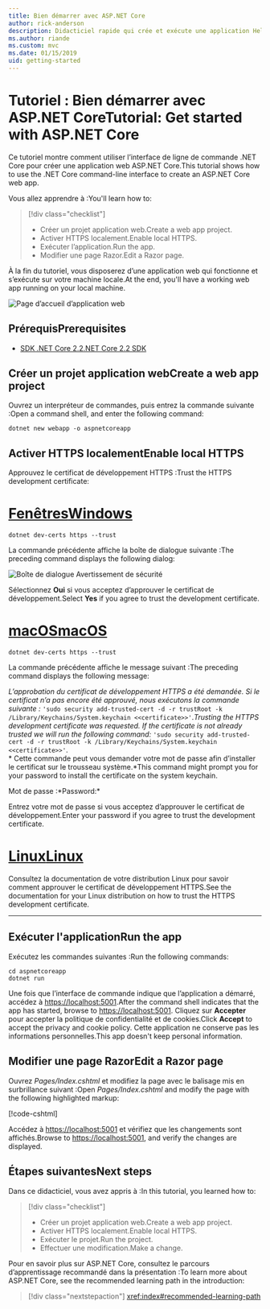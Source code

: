 ```yaml
---
title: Bien démarrer avec ASP.NET Core
author: rick-anderson
description: Didacticiel rapide qui crée et exécute une application Hello World simple à l’aide d’ASP.NET Core.
ms.author: riande
ms.custom: mvc
ms.date: 01/15/2019
uid: getting-started
---
```

# <a name="tutorial-get-started-with-aspnet-core"></a><span data-ttu-id="8ce8e-103">Tutoriel : Bien démarrer avec ASP.NET Core</span><span class="sxs-lookup"><span data-stu-id="8ce8e-103">Tutorial: Get started with ASP.NET Core</span></span>

<span data-ttu-id="8ce8e-104">Ce tutoriel montre comment utiliser l’interface de ligne de commande .NET Core pour créer une application web ASP.NET Core.</span><span class="sxs-lookup"><span data-stu-id="8ce8e-104">This tutorial shows how to use the .NET Core command-line interface to create an ASP.NET Core web app.</span></span>

<span data-ttu-id="8ce8e-105">Vous allez apprendre à :</span><span class="sxs-lookup"><span data-stu-id="8ce8e-105">You'll learn how to:</span></span>

> [!div class="checklist"]
> * <span data-ttu-id="8ce8e-106">Créer un projet application web.</span><span class="sxs-lookup"><span data-stu-id="8ce8e-106">Create a web app project.</span></span>
> * <span data-ttu-id="8ce8e-107">Activer HTTPS localement.</span><span class="sxs-lookup"><span data-stu-id="8ce8e-107">Enable local HTTPS.</span></span>
> * <span data-ttu-id="8ce8e-108">Exécuter l’application.</span><span class="sxs-lookup"><span data-stu-id="8ce8e-108">Run the app.</span></span>
> * <span data-ttu-id="8ce8e-109">Modifier une page Razor.</span><span class="sxs-lookup"><span data-stu-id="8ce8e-109">Edit a Razor page.</span></span>

<span data-ttu-id="8ce8e-110">À la fin du tutoriel, vous disposerez d’une application web qui fonctionne et s’exécute sur votre machine locale.</span><span class="sxs-lookup"><span data-stu-id="8ce8e-110">At the end, you'll have a working web app running on your local machine.</span></span>

![Page d’accueil d’application web](_static/home-page.png)

## <a name="prerequisites"></a><span data-ttu-id="8ce8e-112">Prérequis</span><span class="sxs-lookup"><span data-stu-id="8ce8e-112">Prerequisites</span></span>

* [<span data-ttu-id="8ce8e-113">SDK .NET Core 2.2</span><span class="sxs-lookup"><span data-stu-id="8ce8e-113">.NET Core 2.2 SDK</span></span>](https://www.microsoft.com/net/download/all)

## <a name="create-a-web-app-project"></a><span data-ttu-id="8ce8e-114">Créer un projet application web</span><span class="sxs-lookup"><span data-stu-id="8ce8e-114">Create a web app project</span></span>

<span data-ttu-id="8ce8e-115">Ouvrez un interpréteur de commandes, puis entrez la commande suivante :</span><span class="sxs-lookup"><span data-stu-id="8ce8e-115">Open a command shell, and enter the following command:</span></span>

```console
dotnet new webapp -o aspnetcoreapp
```

## <a name="enable-local-https"></a><span data-ttu-id="8ce8e-116">Activer HTTPS localement</span><span class="sxs-lookup"><span data-stu-id="8ce8e-116">Enable local HTTPS</span></span>

<span data-ttu-id="8ce8e-117">Approuvez le certificat de développement HTTPS :</span><span class="sxs-lookup"><span data-stu-id="8ce8e-117">Trust the HTTPS development certificate:</span></span>

# <a name="windowstabwindows"></a>[<span data-ttu-id="8ce8e-118">Fenêtres</span><span class="sxs-lookup"><span data-stu-id="8ce8e-118">Windows</span></span>](#tab/windows)

```console
dotnet dev-certs https --trust
```

<span data-ttu-id="8ce8e-119">La commande précédente affiche la boîte de dialogue suivante :</span><span class="sxs-lookup"><span data-stu-id="8ce8e-119">The preceding command displays the following dialog:</span></span>

![Boîte de dialogue Avertissement de sécurité](_static/cert.png)

<span data-ttu-id="8ce8e-121">Sélectionnez **Oui** si vous acceptez d’approuver le certificat de développement.</span><span class="sxs-lookup"><span data-stu-id="8ce8e-121">Select **Yes** if you agree to trust the development certificate.</span></span>

# <a name="macostabmacos"></a>[<span data-ttu-id="8ce8e-122">macOS</span><span class="sxs-lookup"><span data-stu-id="8ce8e-122">macOS</span></span>](#tab/macos)

```console
dotnet dev-certs https --trust
```

<span data-ttu-id="8ce8e-123">La commande précédente affiche le message suivant :</span><span class="sxs-lookup"><span data-stu-id="8ce8e-123">The preceding command displays the following message:</span></span>

<span data-ttu-id="8ce8e-124">*L’approbation du certificat de développement HTTPS a été demandée. Si le certificat n’a pas encore été approuvé, nous exécutons la commande suivante :* `'sudo security add-trusted-cert -d -r trustRoot -k /Library/Keychains/System.keychain <<certificate>>'`.</span><span class="sxs-lookup"><span data-stu-id="8ce8e-124">*Trusting the HTTPS development certificate was requested. If the certificate is not already trusted we will run the following command:* `'sudo security add-trusted-cert -d -r trustRoot -k /Library/Keychains/System.keychain <<certificate>>'`.</span></span>  
<span data-ttu-id="8ce8e-125">\* Cette commande peut vous demander votre mot de passe afin d’installer le certificat sur le trousseau système.</span><span class="sxs-lookup"><span data-stu-id="8ce8e-125">\*This command might prompt you for your password to install the certificate on the system keychain.</span></span>

<span data-ttu-id="8ce8e-126">Mot de passe :\*</span><span class="sxs-lookup"><span data-stu-id="8ce8e-126">Password:\*</span></span>

<span data-ttu-id="8ce8e-127">Entrez votre mot de passe si vous acceptez d’approuver le certificat de développement.</span><span class="sxs-lookup"><span data-stu-id="8ce8e-127">Enter your password if you agree to trust the development certificate.</span></span>

# <a name="linuxtablinux"></a>[<span data-ttu-id="8ce8e-128">Linux</span><span class="sxs-lookup"><span data-stu-id="8ce8e-128">Linux</span></span>](#tab/linux)

<span data-ttu-id="8ce8e-129">Consultez la documentation de votre distribution Linux pour savoir comment approuver le certificat de développement HTTPS.</span><span class="sxs-lookup"><span data-stu-id="8ce8e-129">See the documentation for your Linux distribution on how to trust the HTTPS development certificate.</span></span>

---

## <a name="run-the-app"></a><span data-ttu-id="8ce8e-130">Exécuter l'application</span><span class="sxs-lookup"><span data-stu-id="8ce8e-130">Run the app</span></span>

<span data-ttu-id="8ce8e-131">Exécutez les commandes suivantes :</span><span class="sxs-lookup"><span data-stu-id="8ce8e-131">Run the following commands:</span></span>

```console
cd aspnetcoreapp
dotnet run
```

<span data-ttu-id="8ce8e-132">Une fois que l’interface de commande indique que l’application a démarré, accédez à [https://localhost:5001](https://localhost:5001).</span><span class="sxs-lookup"><span data-stu-id="8ce8e-132">After the command shell indicates that the app has started, browse to [https://localhost:5001](https://localhost:5001).</span></span> <span data-ttu-id="8ce8e-133">Cliquez sur **Accepter** pour accepter la politique de confidentialité et de cookies.</span><span class="sxs-lookup"><span data-stu-id="8ce8e-133">Click **Accept** to accept the privacy and cookie policy.</span></span> <span data-ttu-id="8ce8e-134">Cette application ne conserve pas les informations personnelles.</span><span class="sxs-lookup"><span data-stu-id="8ce8e-134">This app doesn't keep personal information.</span></span>

## <a name="edit-a-razor-page"></a><span data-ttu-id="8ce8e-135">Modifier une page Razor</span><span class="sxs-lookup"><span data-stu-id="8ce8e-135">Edit a Razor page</span></span>

<span data-ttu-id="8ce8e-136">Ouvrez *Pages/Index.cshtml* et modifiez la page avec le balisage mis en surbrillance suivant :</span><span class="sxs-lookup"><span data-stu-id="8ce8e-136">Open *Pages/Index.cshtml* and modify the page with the following highlighted markup:</span></span>

[!code-cshtml[](sample/index.cshtml?highlight=9)]

<span data-ttu-id="8ce8e-137">Accédez à [https://localhost:5001](https://localhost:5001) et vérifiez que les changements sont affichés.</span><span class="sxs-lookup"><span data-stu-id="8ce8e-137">Browse to [https://localhost:5001](https://localhost:5001), and verify the changes are displayed.</span></span>

## <a name="next-steps"></a><span data-ttu-id="8ce8e-138">Étapes suivantes</span><span class="sxs-lookup"><span data-stu-id="8ce8e-138">Next steps</span></span>

<span data-ttu-id="8ce8e-139">Dans ce didacticiel, vous avez appris à :</span><span class="sxs-lookup"><span data-stu-id="8ce8e-139">In this tutorial, you learned how to:</span></span>

> [!div class="checklist"]
> * <span data-ttu-id="8ce8e-140">Créer un projet application web.</span><span class="sxs-lookup"><span data-stu-id="8ce8e-140">Create a web app project.</span></span>
> * <span data-ttu-id="8ce8e-141">Activer HTTPS localement.</span><span class="sxs-lookup"><span data-stu-id="8ce8e-141">Enable local HTTPS.</span></span>
> * <span data-ttu-id="8ce8e-142">Exécuter le projet.</span><span class="sxs-lookup"><span data-stu-id="8ce8e-142">Run the project.</span></span>
> * <span data-ttu-id="8ce8e-143">Effectuer une modification.</span><span class="sxs-lookup"><span data-stu-id="8ce8e-143">Make a change.</span></span>

<span data-ttu-id="8ce8e-144">Pour en savoir plus sur ASP.NET Core, consultez le parcours d’apprentissage recommandé dans la présentation :</span><span class="sxs-lookup"><span data-stu-id="8ce8e-144">To learn more about ASP.NET Core, see the recommended learning path in the introduction:</span></span>

> [!div class="nextstepaction"]
> <xref:index#recommended-learning-path>

